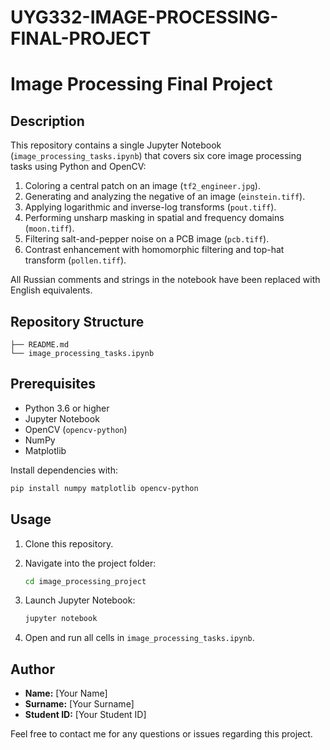 # UYG332-IMAGE-PROCESSING-FINAL-PROJECT
# Image Processing Final Project

## Description

This repository contains a single Jupyter Notebook (`image_processing_tasks.ipynb`) that covers six core image processing tasks using Python and OpenCV:

1. Coloring a central patch on an image (`tf2_engineer.jpg`).
2. Generating and analyzing the negative of an image (`einstein.tiff`).
3. Applying logarithmic and inverse-log transforms (`pout.tiff`).
4. Performing unsharp masking in spatial and frequency domains (`moon.tiff`).
5. Filtering salt-and-pepper noise on a PCB image (`pcb.tiff`).
6. Contrast enhancement with homomorphic filtering and top-hat transform (`pollen.tiff`).

All Russian comments and strings in the notebook have been replaced with English equivalents.

## Repository Structure

```
├── README.md
└── image_processing_tasks.ipynb
```

## Prerequisites

* Python 3.6 or higher
* Jupyter Notebook
* OpenCV (`opencv-python`)
* NumPy
* Matplotlib

Install dependencies with:

```bash
pip install numpy matplotlib opencv-python
```

## Usage

1. Clone this repository.
2. Navigate into the project folder:

   ```bash
   cd image_processing_project
   ```
3. Launch Jupyter Notebook:

   ```bash
   jupyter notebook
   ```
4. Open and run all cells in `image_processing_tasks.ipynb`.

## Author

* **Name:** \[Your Name]
* **Surname:** \[Your Surname]
* **Student ID:** \[Your Student ID]

Feel free to contact me for any questions or issues regarding this project.
